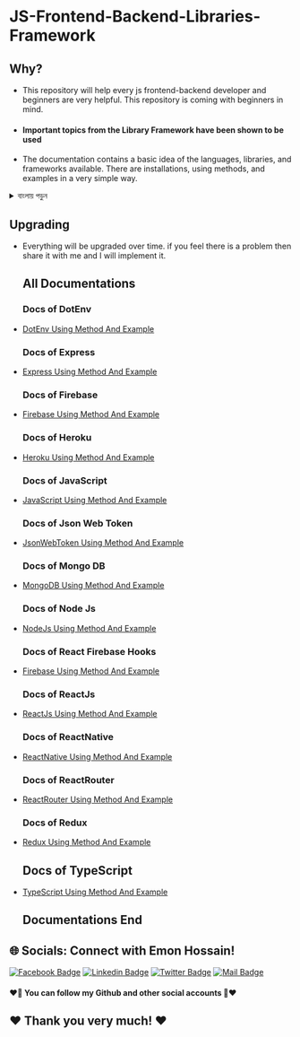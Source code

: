 # JS-Frontend-Backend-Libraries-Framework

## Why?

- This repository will help every js frontend-backend developer and beginners are very helpful. This repository is coming with beginners in mind.
- <h4>Important topics from the Library Framework have been shown to be used</h4>
- The documentation contains a basic idea of the languages, libraries, and frameworks available. There are installations, using methods, and examples in a very simple way.

<details>
<summary>
  বাংলায় পড়ুন
</summary>
<br >
  
- এই repository  প্রত্যেক js ফ্রন্টএন্ড-ব্যাকএন্ড বিকাশকারীকে সাহায্য করবে এবং নতুনদের জন্য একটু  বেশি সহায়ক। নতুনদের কথা চিন্তা করেই এই repository  আবির্ভাব।
- <h4>লাইব্রেরি ফ্রেমওয়ার্ক থেকে গুরুত্বপূর্ণ বিষয়গুলি ব্যবহার করা দেখানো হয়েছে</h4>
- ডকুমেন্টেশনে দেওয়া  ভাষা, লাইব্রেরি এবং ফ্রেমওয়ার্কগুলির একটি প্রাথমিক ধারণা রয়েছে এবং ইনস্টল,  পদ্ধতি এবং কোড উদাহরণ প্রক্রিয়া আছে খুব সহজে। 

</details>


## Upgrading

- Everything will be upgraded over time. if you feel there is a problem then share it with me and I will implement it.

  ## All Documentations

  ### Docs of DotEnv
- [DotEnv Using Method And Example](/DotEnv)
  ### Docs of Express
- [Express Using Method And Example](/Express)
  ### Docs of Firebase
- [Firebase Using Method And Example](/Firebase)
  ### Docs of Heroku
- [Heroku Using Method And Example](/Heroku)
  ### Docs of JavaScript
- [JavaScript Using Method And Example](/JavaScript)
  ### Docs of Json Web Token
- [JsonWebToken Using Method And Example](/JsonWebToken)
  ### Docs of Mongo DB
- [MongoDB Using Method And Example](/MongoDB)
  ### Docs of Node Js
- [NodeJs Using Method And Example](/NodeJs)
  ### Docs of React Firebase Hooks
- [Firebase Using Method And Example](/ReactFirebaseHooks)
  ### Docs of ReactJs
- [ReactJs Using Method And Example](/ReactJs)
  ### Docs of ReactNative
- [ReactNative Using Method And Example](/ReactNative)
  ### Docs of ReactRouter
- [ReactRouter Using Method And Example](/ReactRouter)
  ### Docs of Redux
- [Redux Using Method And Example](/Redux)
  ## Docs of TypeScript
- [TypeScript Using Method And Example](/TypeScript)

  ## Documentations End


## 🌐 Socials: Connect with Emon Hossain!

[![Facebook Badge](https://img.shields.io/badge/Facebook-1877F2?style=for-the-badge&logo=facebook&logoColor=white)](https://fb.com/emonhossain6) [![Linkedin Badge](https://img.shields.io/badge/LinkedIn-0077B5?style=for-the-badge&logo=linkedin&logoColor=white)](https://www.linkedin.com/in/emon007iu/) [![Twitter Badge](https://img.shields.io/badge/Twitter-1DA1F2?style=for-the-badge&logo=twitter&logoColor=white)](https://twitter.com/@emon_hossain7) [![Mail Badge](https://img.shields.io/badge/Gmail-D14836?style=for-the-badge&logo=gmail&logoColor=white)](mailto:emon.hossain.wd@gmail.com)

<h4>❤️🤔 You can follow my Github and other social accounts 🤔❤️</h4>
<h2>❤️ Thank you very much! ❤️</h2>
